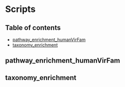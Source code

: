 # Scripts

## Table of contents
* [pathway_enrichment_humanVirFam](#pathway_enrichment_humanVirFam)
* [taxonomy_enrichment](#taxonomy_enrichment)

## pathway_enrichment_humanVirFam


## taxonomy_enrichment

